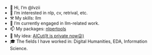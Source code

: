 - 👋 Hi, I’m @lvzii
- 👀 I’m interested in nlp, cv, retrival, etc.
- ⚒️ My skills: llm
- 🌱 I’m currently engaged in llm-related work.
- 📫 My packages: [nlpertools](https://github.com/lvzii/nlpertools)
- 🧶 My idea: [AICut(It is private now😜)](https://github.com/lvzii/AICut)
- 🎓 The fields I have worked in: Digital Humanities, EDA, Information Science.

<!---
lvzii/lvzii is a ✨ special ✨ repository because its `README.md` (this file) appears on your GitHub profile.
You can click the Preview link to take a look at your changes.
--->
